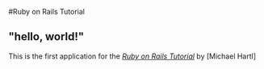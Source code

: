 #Ruby on Rails Tutorial
## "hello, world!"
This is the first application for the 
[*Ruby on Rails Tutorial*](https://railstutorial.jp/)
by [Michael Hartl]